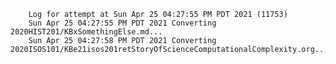         Log for attempt at Sun Apr 25 04:27:55 PM PDT 2021 (11753)
        Sun Apr 25 04:27:55 PM PDT 2021 Converting 2020HIST201/KBxSomethingElse.md...
        Sun Apr 25 04:27:58 PM PDT 2021 Converting 2020ISOS101/KBe21isos201retStoryOfScienceComputationalComplexity.org...
